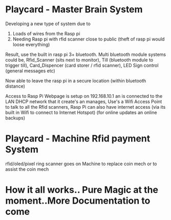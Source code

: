 # Playcard - Master Brain System

Developing a new type of system due to
1. Loads of wires from the Rasp pi
2. Needing Rasp pi with rfid scanner close to public (theft of rasp pi would loose everything)

Result, use the built in rasp pi 3+ bluetooth.
Multi bluetooth module systems could be,
Rfid_Scanner (sits next to monitor),
Till (bluetooth module to trigger till),
Card_Dispencer (card storer / rfid scanner),
LED Sign control (general messages etc)

Now able to leave the rasp pi in a secure location (within bluetooth distance)

Access to Rasp Pi Webpage is setup on 192.168.10.1 an is connected to the LAN DHCP network that it create's an manages,
Use's a Wifi Access Point to talk to all the Rfid scanners,
Rasp Pi can also have internet access (via its built in Wifi to connect to Internet Hotspot) (for online updates an online backups)

# Playcard - Machine Rfid payment System
rfid/oled/pixel ring scanner goes on Machine to replace coin mech or to assist the coin mech


# How it all works.. Pure Magic at the moment..More Documentation to come

